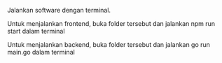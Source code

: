 Jalankan software dengan terminal.

Untuk menjalankan frontend, 
buka folder tersebut dan jalankan 
npm run start
dalam terminal

Untuk menjalankan backend, 
buka folder tersebut dan jalankan
go run main.go
dalam terminal
